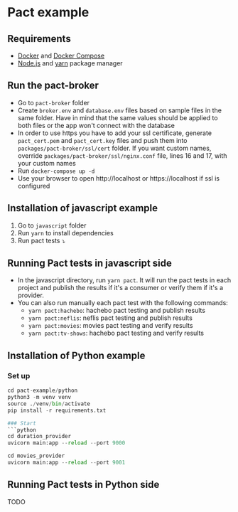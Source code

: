 # Pact example

## Requirements

- [Docker](https://www.docker.com/) and [Docker Compose](https://docs.docker.com/compose/install/)
- [Node.js](https://nodejs.org/) and [yarn](https://yarnpkg.com/) package manager

## Run the pact-broker
   - Go to `pact-broker` folder
   - Create `broker.env` and `database.env` files based on sample files in the same folder. Have in mind that the same values should be applied to both files or the app won't connect with the database
   - In order to use https you have to add your ssl certificate, generate `pact_cert.pem` and `pact_cert.key` files and push them into `packages/pact-broker/ssl/cert` folder. If you want custom names, override `packages/pact-broker/ssl/nginx.conf` file, lines 16 and 17, with your custom names
   - Run `docker-compose up -d`
   - Use your browser to open http://localhost or https://localhost if ssl is configured


## Installation of javascript example

1. Go to `javascript` folder
2. Run `yarn` to install dependencies
3. Run pact tests :arrow_heading_down:


## Running Pact tests in javascript side

- In the javascript directory, run `yarn pact`. It will run the pact tests in each project and publish the results if it's a consumer or verify them if it's a provider.
- You can also run manually each pact test with the following commands:
  - `yarn pact:hachebo`: hachebo pact testing and publish results
  - `yarn pact:neflis`: neflis pact testing and publish results
  - `yarn pact:movies`: movies pact testing and verify results
  - `yarn pact:tv-shows`: hachebo pact testing and verify results


## Installation of Python example

### Set up
```python
cd pact-example/python
python3 -m venv venv
source ./venv/bin/activate
pip install -r requirements.txt

### Start
```python
cd duration_provider
uvicorn main:app --reload --port 9000
```

```python
cd movies_provider
uvicorn main:app --reload --port 9001
```

## Running Pact tests in Python side

TODO